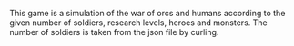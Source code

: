 This game is a simulation of the war of orcs and humans according to the given number of soldiers, research levels, heroes and monsters. The number of soldiers is taken from the json file by curling.
